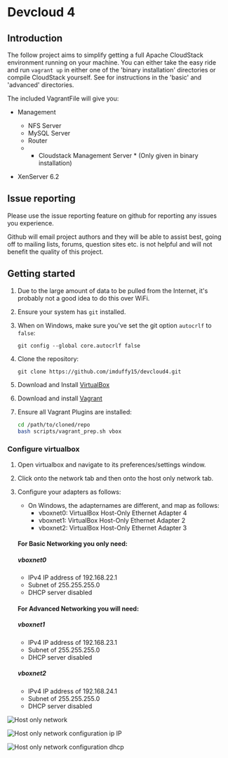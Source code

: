 # Devcloud 4

## Introduction

The follow project aims to simplify getting a full Apache CloudStack environment running on your machine. You can either take the easy ride and run `vagrant up` in either one of the 'binary installation' directories or compile CloudStack yourself. See for instructions in the 'basic' and 'advanced' directories.

The included VagrantFile will give you:

 - Management
     - NFS Server
     - MySQL Server
     - Router
     - * Cloudstack Management Server * (Only given in binary installation)

 - XenServer 6.2

## Issue reporting

Please use the issue reporting feature on github for reporting any issues you experience.

Github will email project authors and they will be able to assist best, going off to mailing lists, forums, question sites etc. is not helpful and will not benefit the quality of this project.

## Getting started

1. Due to the large amount of data to be pulled from the Internet, it's probably not a good idea to do this over WiFi.

1. Ensure your system has `git` installed.

1. When on Windows, make sure you've set the git option `autocrlf` to `false`:

      ```
      git config --global core.autocrlf false
      ```

1. Clone the repository:

	```
	git clone https://github.com/imduffy15/devcloud4.git
	```

1. Download and Install [VirtualBox](https://www.virtualbox.org/wiki/Downloads)
 
1. Download and install [Vagrant](https://www.vagrantup.com/downloads.html)

1. Ensure all Vagrant Plugins are installed:

	```bash
	cd /path/to/cloned/repo
	bash scripts/vagrant_prep.sh vbox
	```
### Configure virtualbox

1. Open virtualbox and navigate to its preferences/settings window. 

1. Click onto the network tab and then onto the host only network tab. 

1. Configure your adapters as follows:

   - On Windows, the adapternames are different, and map as follows:
     - vboxnet0: VirtualBox Host-Only Ethernet Adapter 4
     - vboxnet1: VirtualBox Host-Only Ethernet Adapter 2
     - vboxnet2: VirtualBox Host-Only Ethernet Adapter 3
    
    #### For Basic Networking you only need:

    ##### vboxnet0
    - IPv4 IP address of 192.168.22.1
    - Subnet of 255.255.255.0
    - DHCP server disabled
    
    #### For Advanced Networking you will need:
    
    
    
    ##### vboxnet1
    - IPv4 IP address of 192.168.23.1
    - Subnet of 255.255.255.0
    - DHCP server disabled
    
    
    
    ##### vboxnet2
    - IPv4 IP address of 192.168.24.1
    - Subnet of 255.255.255.0
    - DHCP server disabled
    
    
    
![Host only network](http://ianduffy.ie/cloudstack/gsoc2014/Screen%20Shot%202014-06-16%20at%2019.23.04.png)


![Host only network configuration ip IP](http://ianduffy.ie/cloudstack/gsoc2014/Screen%20Shot%202014-09-19%20at%2011.00.46.png)


![Host only network configuration dhcp](http://ianduffy.ie/cloudstack/gsoc2014/Screen%20Shot%202014-09-19%20at%2011.00.50.png)
